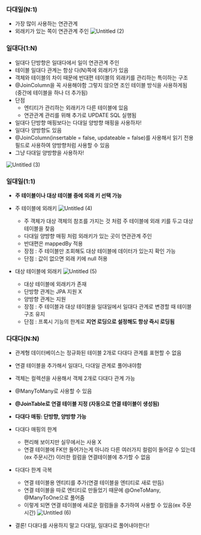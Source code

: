 ### 다대일(N:1)

- 가장 많이 사용하는 연관관계
- 외래키가 있는 쪽이 연관관계 주인
![Untitled (2)](https://github.com/juhwan-Ki/TIL/assets/87765888/18745d65-15a9-4813-bfbf-00f01bdf0a40)

### 일대다(1:N)

- 일대다 단방향은 일대다에서 일이 연관관계 주인
- 테이블 일대다 관계는 항상 다(N)쪽에 외래키가 있음
- 객체와 테이블의 차이 때문에 반대편 테이블의 외래키를 관리하는 특이하는 구조
- @JoinColumn을 꼭 사용해야함 그렇지 않으면 조인 테이블 방식을 사용하게됨
(중간에 테이블을 하나 더 추가됨)
- 단점
    - 엔티티가 관리하는 외래키가 다른 테이블에 있음
    - 연관관계 관리를 위해 추가로 UPDATE SQL 실행됨
- 일대다 단방향 매핑보다는 다대일 양방향 매핑을 사용하자!
- 일대다 양방향도 있음
- @JoinColumn(insertable = false, updateable = false)를 사용해서 읽기 전용 필드로 사용하여 양방향처럼 사용할 수 있음
- 그냥 다대일 양방향을 사용하자!

![Untitled (3)](https://github.com/juhwan-Ki/TIL/assets/87765888/58e9fe4b-b1a7-4e94-ac9b-011109a53f36)

### 일대일(1:1)

- **주 테이블이나 대상 테이블 중에 외래 키 선택 가능**
- 주 테이블에 외래키
![Untitled (4)](https://github.com/juhwan-Ki/TIL/assets/87765888/a0a1a589-66c6-4dbc-99c2-b793cdcf77b1)
    - 주 객체가 대상 객체의 참조를 가지는 것 처럼 주 테이블에 외래 키를 두고 대상 테이블을 찾음
    - 다대일 양뱡향 매핑 처럼 외래키가 있는 곳이 연관관계 주인
    - 반대편은 mappedBy 적용
    - 장점 : 주 테이블만 조회해도 대상 테이블에 데이터가 있는지 확인 가능
    - 단점 : 값이 없으면 외래 키에 null 허용

- 대상 테이블에 외래키
    ![Untitled (5)](https://github.com/juhwan-Ki/TIL/assets/87765888/0d0b0df5-3b2b-4bb5-943e-c6cd267a408e)
    - 대상 테이블에 외래키가 존재
    - 단방향 관계는 JPA 지원 X
    - 양방향 관계는 지원
    - 장점 : 주 테이블과 대상 테이블을 일대일에서 일대다 관계로 변경할 때 테이블 구조 유지
    - 단점 : 프록시 기능의 한계로 **지연 로딩으로 설정해도 항상 즉시 로딩됨**

### 다대다(N:N)

- 관계형 데이터베이스는 정규화된 테이블 2개로 다대다 관계를 표현할 수 없음
- 연결 테이블을 추가해서 일대다, 다대일 관계로 풀어내야함
- 객체는 컬렉션을 사용해서 객체 2개로 다대다 관계 가능
- @ManyToMany로 사용할 수 있음
- **@JoinTable로 연결 테이블 지정 (자동으로 연결 테이블이 생성됨)**
- **다대다 매핑: 단방향, 양방향 가능**
- 다대다 매핑의 한계
    - 편리해 보이지만 실무에서는 사용 X
    - 연결 테이블에 FK만 들어가는게 아니라 다른 여러가지 컬럼이 들어갈 수 있는데(ex 주문시간) 이러한 컬럼을 연결테이블에 추가할 수 없음
- 다대다 한계 극복
    - 연결 테이블용 엔티티를 추가(연결 테이블을 엔티티로 새로 만듬)
    - 연결 테이블을 따로 엔티티로 만들었기 때문에 @OneToMany, @ManyToOne으로 풀어줌
    - 이렇게 되면 연결 테이블에 새로운 컬럼들을 추가하여 사용할 수 있음(ex 주문시간)
    ![Untitled (6)](https://github.com/juhwan-Ki/TIL/assets/87765888/9482f2b1-f26d-41a9-824f-4615f8b7bf13)

- 결론! 다대다를 사용하지 말고 다대일, 일대다로 풀어내야한다!